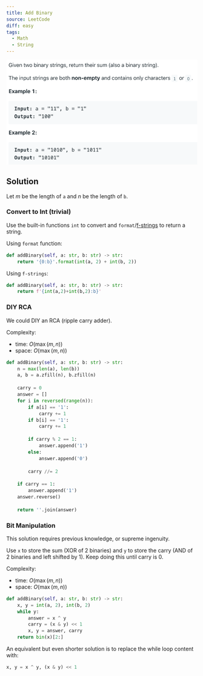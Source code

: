 ```yaml
---
title: Add Binary
source: LeetCode
diff: easy
tags:
  - Math
  - String
---
```


<img class="medium-zoom" src="/algo/add-binary.png" alt="https://leetcode.com/problems/add-binary">

## Solution

Let $m$ be the length of `a` and $n$ be the length of `b`.

### Convert to Int (trivial)

Use the built-in functions `int` to convert and `format`/[f-strings](https://realpython.com/python-f-strings/) to return a string.

Using `format` function:

```py
def addBinary(self, a: str, b: str) -> str:
    return '{0:b}'.format(int(a, 2) + int(b, 2))
```

Using `f-strings`:

```py
def addBinary(self, a: str, b: str) -> str:
    return f'{int(a,2)+int(b,2):b}'
```

### DIY RCA

We could DIY an RCA (ripple carry adder).

Complexity:

- time: $O(\max(m, n))$
- space: $O(\max(m, n))$

```py
def addBinary(self, a: str, b: str) -> str:
    n = max(len(a), len(b))
    a, b = a.zfill(n), b.zfill(n)

    carry = 0
    answer = []
    for i in reversed(range(n)):
        if a[i] == '1':
            carry += 1
        if b[i] == '1':
            carry += 1

        if carry % 2 == 1:
            answer.append('1')
        else:
            answer.append('0')

        carry //= 2

    if carry == 1:
        answer.append('1')
    answer.reverse()

    return ''.join(answer)
```

### Bit Manipulation

This solution requires previous knowledge, or supreme ingenuity.

Use `x` to store the sum (XOR of 2 binaries) and `y` to store the carry (AND of 2 binaries and left shifted by 1). Keep doing this until carry is 0.

Complexity:

- time: $O(\max(m, n))$
- space: $O(\max(m, n))$

```py
def addBinary(self, a: str, b: str) -> str:
    x, y = int(a, 2), int(b, 2)
    while y:
        answer = x ^ y
        carry = (x & y) << 1
        x, y = answer, carry
    return bin(x)[2:]
```

An equivalent but even shorter solution is to replace the while loop content with:

```py
x, y = x ^ y, (x & y) << 1
```
